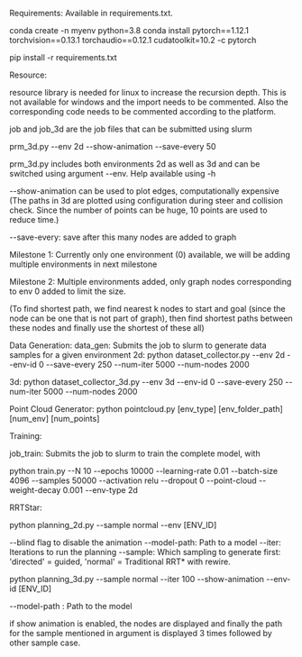 Requirements:
Available in requirements.txt.

conda create -n myenv python=3.8
conda install pytorch==1.12.1 torchvision==0.13.1 torchaudio==0.12.1 cudatoolkit=10.2 -c pytorch

pip install -r requirements.txt


Resource:

resource library is needed for linux to increase the recursion depth. This is not available for windows and the import needs to be commented. Also the corresponding code needs to be commented according to the platform.

job and job_3d are the job files that can be submitted using slurm

prm_3d.py --env 2d --show-animation --save-every 50

prm_3d.py includes both environments 2d as well as 3d and can be switched using argument --env. Help available using -h

--show-animation can be used to plot edges, computationally expensive
(The paths in 3d are plotted using configuration during steer and collision check. Since the number of points can be huge, 10 points are used to reduce time.)

--save-every: save after this many nodes are added to graph

Milestone 1:
Currently only one environment (0) available, we will be adding multiple environments in next milestone

Milestone 2:
Multiple environments added, only graph nodes corresponding to env 0 added to limit the size.


(To find shortest path, we find nearest k nodes to start and goal (since the node can be one that is not part of graph), then find shortest paths between these nodes and finally use the shortest of these all)

Data Generation:
data_gen: Submits the job to slurm to generate data samples for a given environment
2d: python dataset_collector.py --env 2d --env-id 0 --save-every 250 --num-iter 5000 --num-nodes 2000

3d: python dataset_collector_3d.py --env 3d --env-id 0 --save-every 250 --num-iter 5000 --num-nodes 2000

Point Cloud Generator:
python pointcloud.py [env_type] [env_folder_path] [num_env] [num_points]


Training: 

job_train: Submits the job to slurm to train the complete model, with 


python train.py --N 10 --epochs 10000  --learning-rate 0.01 --batch-size 4096 --samples 50000 --activation relu --dropout 0 --point-cloud --weight-decay 0.001 --env-type 2d


RRTStar:

python planning_2d.py --sample normal --env [ENV_ID] 

--blind flag to disable the animation
--model-path: Path to a model
--iter: Iterations to run the planning
--sample: Which sampling to generate first: 'directed' = guided, 'normal' = Traditional RRT* with rewire.


python planning_3d.py --sample normal --iter 100 --show-animation --env-id [ENV_ID]

--model-path : Path to the model

if show animation is enabled, the nodes are displayed and finally the path for the sample mentioned in argument is displayed 3 times followed by other sample case.

